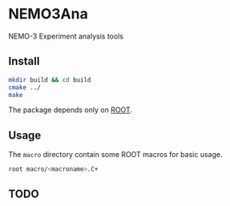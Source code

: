 NEMO3Ana
========

NEMO-3 Experiment analysis tools

Install
-------
```bash
mkdir build && cd build
cmake ../
make
```
The package depends only on [ROOT](http://root.cern.ch/).

Usage
-----
The `macro` directory contain some ROOT macros for basic usage.

```bash
root macro/<macroname>.C+
```

TODO
----
